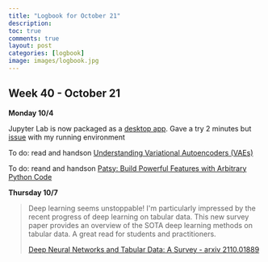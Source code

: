```yaml
---
title: "Logbook for October 21"
description: 
toc: true
comments: true
layout: post
categories: [logbook]
image: images/logbook.jpg
---
```




## Week 40 - October 21

**Monday 10/4**

Jupyter Lab is now packaged as a [desktop app](https://github.com/jupyterlab/jupyterlab_app). Gave a try 2 minutes but [issue](https://github.com/jupyterlab/jupyterlab_app/issues/228) with my running environment 

To do: read and handson [Understanding Variational Autoencoders (VAEs)](https://towardsdatascience.com/understanding-variational-autoencoders-vaes-f70510919f73)

To do: reand and handson [Patsy: Build Powerful Features with Arbitrary Python Code](https://towardsdatascience.com/patsy-build-powerful-features-with-arbitrary-python-code-bb4bb98db67a)

**Thursday 10/7**

> Deep learning seems unstoppable! I'm particularly impressed by the recent progress of deep learning on tabular data. This new survey paper provides an overview of the SOTA deep learning methods on tabular data. A great read for students and practitioners. 
>
> [Deep Neural Networks and Tabular Data: A Survey - arxiv 2110.01889](https://arxiv.org/abs/2110.01889)

